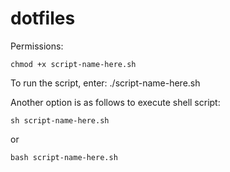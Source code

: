 # dotfiles
Permissions:
```terminal
chmod +x script-name-here.sh
```
To run the script, enter:
./script-name-here.sh

Another option is as follows to execute shell script:
```terminal
sh script-name-here.sh
```
or
```terminal
bash script-name-here.sh
```
